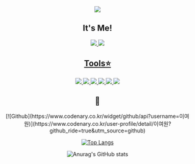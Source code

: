 <div align="center">
  <img src="https://capsule-render.vercel.app/api?type=waving&color=auto&height=300&section=header&text=Welcome%20to%20Yeow@n%20GitHub&fontSize=50&animation=fadeIn"/>
</div>
<div align = "center">
<h2> It's Me!</h2>
<a href="https://velog.io/@ueown0"><img src="https://img.shields.io/badge/velog-11B48A?style=flat-square&logo=Vimeo&logoColor=white&link=https://velog.io/@ueown0"/>
<a href="https://github.com/33ueowon"><img src="https://hits.seeyoufarm.com/api/count/incr/badge.svg?url=https%3A%2F%2Fgithub.com%2Fsoyeon207&count_bg=%23000000&title_bg=%23000000&icon=github.svg&icon_color=%23E7E7E7&title=GitHub&edge_flat=false)"/></a> <a href="https://solved.ac/whkakrkr">
</div>

  
  <div align = "center">
    <h2> Tools⭐️ </h2>
    <img src="https://img.shields.io/badge/Git-%23F05033.svg?style=for-the-badge&logo=git&logoColor=white"/>
    <img src="https://img.shields.io/badge/VS%20Code-%23007ACC.svg?style=for-the-badge&logo=visual-studio-code&logoColor=white"/>
    <img src="https://img.shields.io/badge/Eclipse-%232C2255.svg?style=for-the-badge&logo=eclipse&logoColor=white"/>
    <img src="https://img.shields.io/badge/PyCharm-%23000000.svg?style=for-the-badge&logo=pycharm&logoColor=white"/>
    <img src="https://img.shields.io/badge/IntelliJ%20IDEA-%23000000.svg?style=for-the-badge&logo=intellij-idea&logoColor=white"/>
    <a href="https://www.notion.so"><img src="https://img.shields.io/badge/Notion-%23000000.svg?style=for-the-badge&logo=notion&logoColor=white"/></a>
  </div>



<div align = "center">
<h2>🌱</h2>
[![Github](https://www.codenary.co.kr/widget/github/api?username=이여원)](https://www.codenary.co.kr/user-profile/detail/이여원?github_ride=true&utm_source=github)

  
[![Top Langs](https://github-readme-stats.vercel.app/api/top-langs/?username=33ueowon&layout=compact)](https://github.com/anuraghazra/github-readme-stats)


<!---
33ueowon/33ueowon is a ✨ special ✨ repository because its `README.md` (this file) appears on your GitHub profile.
You can click the Preview link to take a look at your changes.
--->

![Anurag's GitHub stats](https://github-readme-stats.vercel.app/api?username=33ueowon&show_icons=true&theme=radical)

</div>

